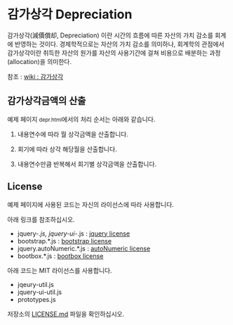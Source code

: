 감가상각 Depreciation
=====================

감가상각(減價償却, Depreciation) 이란 시간의 흐름에 따른 자산의 가치 감소를 회계에 반영하는 것이다. 경제학적으로는 자산의 가치 감소를 의미하나, 회계학의 관점에서 감가상각이란 취득한 자산의 원가를 자산의 사용기간에 걸쳐 비용으로 배분하는 과정(allocation)을 의미한다.

참조 : [wiki : 감가상각](http://ko.wikipedia.org/wiki/%EA%B0%90%EA%B0%80%EC%83%81%EA%B0%81)

## 감가상각금액의 산출

예제 페이지 <small>depr.html</small>에서의 처리 순서는 아래와 같습니다.

1. 내용연수에 따라 월 상각금액을 산출합니다.

2. 회기에 따라 상각 해당월을 산출합니다.

3. 내용연수만큼 반복해서 회기별 상각금액을 산출합니다.

## License

예제 페이지에 사용된 코드는 자신의 라이선스에 따라 사용합니다.

아래 링크를 참조하십시오.

* jquery-*.js, jquery-ui-*.js : [jquery license](https://jquery.org/license/)
* bootstrap.*.js : [bootstrap license](https://raw.githubusercontent.com/twbs/bootstrap/master/LICENSE)
* jquery.autoNumeric.*.js : [autoNumeric license](https://raw.githubusercontent.com/BobKnothe/autoNumeric/master/license.txt)
* bootbox.*.js : [bootbox license](https://raw.githubusercontent.com/makeusabrew/bootbox/master/LICENSE.md)

아래 코드는 MIT 라이선스를 사용합니다.

* jqeury-util.js
* jquery-ui-util.js
* prototypes.js

저장소의 [LICENSE.md](https://raw.githubusercontent.com/bbonkr/Depreciation-javascript/master/LICENSE.md) 파일을 확인하십시오.

